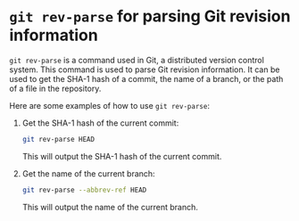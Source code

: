 # `git rev-parse` for parsing Git revision information

`git rev-parse` is a command used in Git, a distributed version control system. This command is used to parse Git revision information. It can be used to get the SHA-1 hash of a commit, the name of a branch, or the path of a file in the repository.

Here are some examples of how to use `git rev-parse`:

1. Get the SHA-1 hash of the current commit:

   ```bash
   git rev-parse HEAD
   ```

    This will output the SHA-1 hash of the current commit.

2. Get the name of the current branch:

    ```bash
    git rev-parse --abbrev-ref HEAD
    ```

    This will output the name of the current branch.

